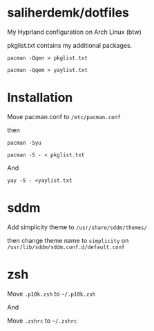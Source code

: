 # saliherdemk/dotfiles
My Hyprland configuration on Arch Linux (btw) 

pkglist.txt contains my additional packages.

```
pacman -Qqen > pkglist.txt
```

```
pacman -Qqem > yaylist.txt
```

# Installation
Move pacman.conf to `/etc/pacman.conf`

then

```
pacman -Syu
```

```
pacman -S - < pkglist.txt
```
And
```
yay -S - <yaylist.txt
```

# sddm
Add simplicity theme to `/usr/share/sddm/themes/ `

then change theme name to `simplicity` on `/usr/lib/sddm/sddm.conf.d/default.conf`

# zsh
Move `.p10k.zsh` to ``~/.p10k.zsh``

And

Move `.zshrc` to `~/.zshrc`

